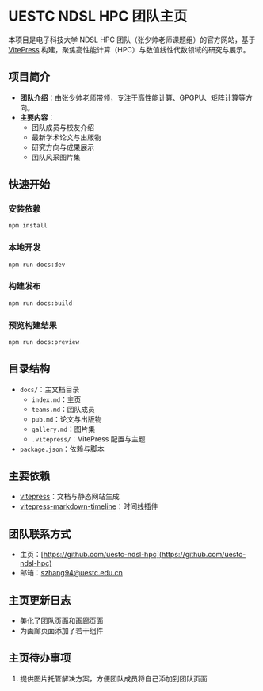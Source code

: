 # UESTC NDSL HPC 团队主页

本项目是电子科技大学 NDSL HPC 团队（张少帅老师课题组）的官方网站，基于 [VitePress](https://vitepress.dev/) 构建，聚焦高性能计算（HPC）与数值线性代数领域的研究与展示。

## 项目简介

- **团队介绍**：由张少帅老师带领，专注于高性能计算、GPGPU、矩阵计算等方向。
- **主要内容**：
  - 团队成员与校友介绍
  - 最新学术论文与出版物
  - 研究方向与成果展示
  - 团队风采图片集

## 快速开始

### 安装依赖

```bash
npm install
```

### 本地开发

```bash
npm run docs:dev
```

### 构建发布

```bash
npm run docs:build
```

### 预览构建结果

```bash
npm run docs:preview
```

## 目录结构

- `docs/`：主文档目录
  - `index.md`：主页
  - `teams.md`：团队成员
  - `pub.md`：论文与出版物
  - `gallery.md`：图片集
  - `.vitepress/`：VitePress 配置与主题
- `package.json`：依赖与脚本

## 主要依赖

- [vitepress](https://vitepress.dev/)：文档与静态网站生成
- [vitepress-markdown-timeline](https://www.npmjs.com/package/vitepress-markdown-timeline)：时间线插件

## 团队联系方式

- 主页：[https://github.com/uestc-ndsl-hpc](https://github.com/uestc-ndsl-hpc)
- 邮箱：szhang94@uestc.edu.cn 

## 主页更新日志

- 美化了团队页面和画廊页面
- 为画廊页面添加了若干组件

## 主页待办事项

1. 提供图片托管解决方案，方便团队成员将自己添加到团队页面